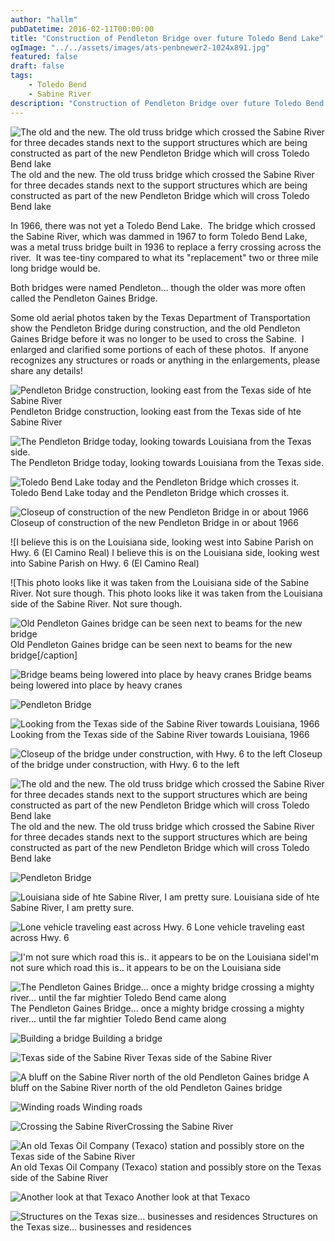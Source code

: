```yaml
---
author: "hallm"
pubDatetime: 2016-02-11T00:00:00
title: "Construction of Pendleton Bridge over future Toledo Bend Lake"
ogImage: "../../assets/images/ats-penbnewer2-1024x891.jpg"
featured: false
draft: false
tags:
    - Toledo Bend
    - Sabine River
description: "Construction of Pendleton Bridge over future Toledo Bend Lake"
---
```


![The old and the new.  The old truss bridge which crossed the Sabine River for three decades stands next to the support structures which are being constructed as part of the new Pendleton Bridge which will cross Toledo Bend lake](@assets/images//ats-penbnewer2-1024x891.jpg) The old and the new. The old truss bridge which crossed the Sabine River for three decades stands next to the support structures which are being constructed as part of the new Pendleton Bridge which will cross Toledo Bend lake

In 1966, there was not yet a Toledo Bend Lake.  The bridge which crossed the Sabine River, which was dammed in 1967 to form Toledo Bend Lake, was a metal truss bridge built in 1936 to replace a ferry crossing across the river.  It was tee-tiny compared to what its "replacement" two or three mile long bridge would be.

Both bridges were named Pendleton... though the older was more often called the Pendleton Gaines Bridge.

Some old aerial photos taken by the Texas Department of Transportation show the Pendleton Bridge during construction, and the old Pendleton Gaines Bridge before it was no longer to be used to cross the Sabine.  I enlarged and clarified some portions of each of these photos.  If anyone recognizes any structures or roads or anything in the enlargements, please share any details!

<!--more-->

![Pendleton Bridge construction, looking east from the Texas side of hte Sabine River](@assets/images//ats-penbwhole-724x1024.jpg) Pendleton Bridge construction, looking east from the Texas side of hte Sabine River

![The Pendleton Bridge today, looking towards Louisiana from the Texas side.  ](@assets/images//ats-penbtoday2-1024x768.jpg) The Pendleton Bridge today, looking towards Louisiana from the Texas side.

![Toledo Bend Lake today and the Pendleton Bridge which crosses it.](@assets/images//ats-penbtoday-1024x768.jpg) Toledo Bend Lake today and the Pendleton Bridge which crosses it.

![Closeup of construction of the new Pendleton Bridge in or about 1966](@assets/images//ats-penbridge-1024x644.jpg) Closeup of construction of the new Pendleton Bridge in or about 1966

![I believe this is on the Louisiana side, looking west into Sabine Parish on Hwy. 6 (El Camino Real) I believe this is on the Louisiana side, looking west into Sabine Parish on Hwy. 6 (El Camino Real)

![This photo looks like it was taken from the Louisiana side of the Sabine River.  Not sure though. This photo looks like it was taken from the Louisiana side of the Sabine River. Not sure though.

![Old Pendleton Gaines bridge can be seen next to beams for the new bridge](@assets/images//ats-penbnewest3-1024x591.jpg) Old Pendleton Gaines bridge can be seen next to beams for the new bridge\[/caption\]

![Bridge beams being lowered into place by heavy cranes](@assets/images//ats-penbnewest2-910x1024.jpg) Bridge beams being lowered into place by heavy cranes

![Pendleton Bridge](@assets/images//ats-penbnewest1-1024x743.jpg)

![Looking from the Texas side of the Sabine River towards Louisiana, 1966](@assets/images//ats-penbnewerwhole-744x1024.jpg) Looking from the Texas side of the Sabine River towards Louisiana, 1966

![Closeup of the bridge under construction, with Hwy. 6 to the left](@assets/images//ats-penbnewer3-1024x672.jpg) Closeup of the bridge under construction, with Hwy. 6 to the left

![The old and the new.  The old truss bridge which crossed the Sabine River for three decades stands next to the support structures which are being constructed as part of the new Pendleton Bridge which will cross Toledo Bend lake](@assets/images//ats-penbnewer2-1024x891.jpg) The old and the new. The old truss bridge which crossed the Sabine River for three decades stands next to the support structures which are being constructed as part of the new Pendleton Bridge which will cross Toledo Bend lake

![Pendleton Bridge](@assets/images//ats-penbnewer1-1024x437.jpg)

![Louisiana side of hte Sabine River, I am pretty sure.  ](@assets/images//ats-penbnew6-1024x692.jpg) Louisiana side of hte Sabine River, I am pretty sure.

![Lone vehicle traveling east across Hwy. 6](@assets/images//ats-penbnew5.jpg) Lone vehicle traveling east across Hwy. 6

![I'm not sure which road this is.. it appears to be on the Louisiana side](@assets/images//ats-penbnew4.jpg)I'm not sure which road this is.. it appears to be on the Louisiana side

![The Pendleton Gaines Bridge... once a mighty bridge crossing a mighty river... until the far mightier Toledo Bend came along](@assets/images//ats-penbnew3.jpg) The Pendleton Gaines Bridge... once a mighty bridge crossing a mighty river... until the far mightier Toledo Bend came along

![Building a bridge](@assets/images//ats-penbnew2-437x1024.jpg) Building a bridge

![Texas side of the Sabine River](@assets/images//ats-penbnew1-1024x697.jpg) Texas side of the Sabine River

![A bluff on the Sabine River north of the old Pendleton Gaines bridge](@assets/images//ats-penb6.jpg) A bluff on the Sabine River north of the old Pendleton Gaines bridge

![Winding roads](@assets/images//ats-penb5-1024x920.jpg) Winding roads

![Crossing the Sabine River](@assets/images//ats-penb4.jpg)Crossing the Sabine River

![An old Texas Oil Company (Texaco) station and possibly store on the Texas side of the Sabine River](@assets/images//ats-penb3.jpg) An old Texas Oil Company (Texaco) station and possibly store on the Texas side of the Sabine River

![Another look at that Texaco](@assets/images//ats-penb2-1024x398.jpg) Another look at that Texaco

![Structures on the Texas size... businesses and residences](@assets/images//ats-penb1-1024x454.jpg) Structures on the Texas size... businesses and residences